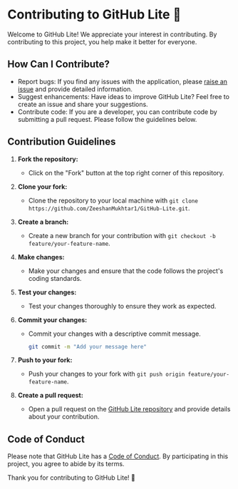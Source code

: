# Contributing to GitHub Lite 🤝

Welcome to GitHub Lite! We appreciate your interest in contributing. By contributing to this project, you help make it better for everyone.

## How Can I Contribute?

- Report bugs: If you find any issues with the application, please [raise an issue](https://github.com/ZeeshanMukhtar1/GitHub-Lite/issues) and provide detailed information.
- Suggest enhancements: Have ideas to improve GitHub Lite? Feel free to create an issue and share your suggestions.
- Contribute code: If you are a developer, you can contribute code by submitting a pull request. Please follow the guidelines below.

## Contribution Guidelines

1. **Fork the repository:**

   - Click on the "Fork" button at the top right corner of this repository.

2. **Clone your fork:**

   - Clone the repository to your local machine with `git clone https://github.com/ZeeshanMukhtar1/GitHub-Lite.git`.

3. **Create a branch:**

   - Create a new branch for your contribution with `git checkout -b feature/your-feature-name`.

4. **Make changes:**

   - Make your changes and ensure that the code follows the project's coding standards.

5. **Test your changes:**

   - Test your changes thoroughly to ensure they work as expected.

6. **Commit your changes:**

   - Commit your changes with a descriptive commit message.

     ```bash
     git commit -m "Add your message here"
     ```

7. **Push to your fork:**

   - Push your changes to your fork with `git push origin feature/your-feature-name`.

8. **Create a pull request:**
   - Open a pull request on the [GitHub Lite repository](https://github.com/ZeeshanMukhtar1/GitHub-Lite) and provide details about your contribution.

## Code of Conduct

Please note that GitHub Lite has a [Code of Conduct](CODE_OF_CONDUCT.md). By participating in this project, you agree to abide by its terms.

Thank you for contributing to GitHub Lite! 🚀
